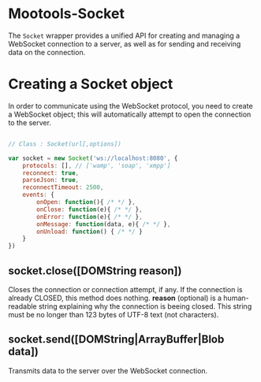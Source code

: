 Mootools-Socket
=====

The `Socket` wrapper provides a unified API for creating and managing a WebSocket connection to a server, as well as for sending and receiving data on the connection.


Creating a Socket object
=====

In order to communicate using the WebSocket protocol, you need to create a WebSocket object; this will automatically attempt to open the connection to the server.

```javascript

// Class : Socket(url[,options])

var socket = new Socket('ws://localhost:8080', {
    protocols: [], // ['wamp', 'soap', 'xmpp']
    reconnect: true,
    parseJson: true,
    reconnectTimeout: 2500,
    events: {
        onOpen: function(){ /* */ },
        onClose: function(e){ /* */ },
        onError: function(e){ /* */ },
        onMessage: function(data, e){ /* */ },
        onUnload: function() { /* */ }
    }
})
````

## socket.close([DOMString reason])
Closes the connection or connection attempt, if any. If the connection is already CLOSED, this method does nothing. **reason** (optional) is a human-readable string explaining why the connection is beeing closed. This string must be no longer than 123 bytes of UTF-8 text (not characters).


## socket.send([DOMString|ArrayBuffer|Blob data])
Transmits data to the server over the WebSocket connection.